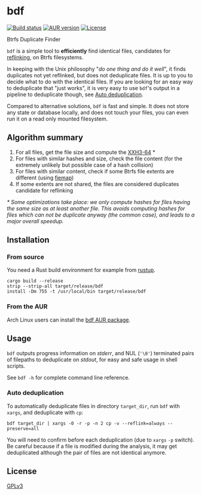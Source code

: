 # bdf

[![Build status](https://github.com/desbma/bdf/actions/workflows/ci.yml/badge.svg)](https://github.com/desbma/bdf/actions)
[![AUR version](https://img.shields.io/aur/version/bdf.svg?style=flat)](https://aur.archlinux.org/packages/bdf/)
[![License](https://img.shields.io/github/license/desbma/bdf.svg?style=flat)](https://github.com/desbma/bdf/blob/master/LICENSE)

Btrfs Duplicate Finder

`bdf` is a simple tool to **efficiently** find identical files, candidates for [reflinking](https://btrfs.readthedocs.io/en/latest/Reflink.html), on Btrfs filesystems.

In keeping with the Unix philosophy "_do one thing and do it well_", it finds duplicates not yet reflinked, but does not deduplicate files. It is up to you to decide what to do with the identical files. If you are looking for an easy way to deduplicate that "just works", it is very easy to use `bdf`'s output in a pipeline to deduplicate though, see [Auto deduplication](#auto-deduplication).

Compared to alternative solutions, `bdf` is fast and simple. It does not store any state or database locally, and does not touch your files, you can even run it on a read only mounted filesystem.

## Algorithm summary

1. For all files, get the file size and compute the [XXH3-64](https://github.com/Cyan4973/xxHash) \*
2. For files with similar hashes and size, check the file content (for the extremely unlikely but possible case of a hash collision)
3. For files with similar content, check if some Btrfs file extents are different (using [fiemap](https://www.kernel.org/doc/html/latest/filesystems/fiemap.html))
4. If some extents are not shared, the files are considered duplicates candidate for reflinking

_\* Some optimizations take place: we only compute hashes for files having the same size as at least another file. This avoids computing hashes for files which can not be duplicate anyway (the common case), and leads to a major overall speedup._

## Installation

### From source

You need a Rust build environment for example from [rustup](https://rustup.rs/).

```
cargo build --release
strip --strip-all target/release/bdf
install -Dm 755 -t /usr/local/bin target/release/bdf
```

### From the AUR

Arch Linux users can install the [bdf AUR package](https://aur.archlinux.org/packages/bdf/).

## Usage

`bdf` outputs progress information on _stderr_, and NUL (`'\0'`) terminated pairs of filepaths to deduplicate on _stdout_, for easy and safe usage in shell scripts.

See `bdf -h` for complete command line reference.

### Auto deduplication

To automatically deduplicate files in directory `target_dir`, run `bdf` with `xargs`, and deduplicate with `cp`:

```
bdf target_dir | xargs -0 -r -p -n 2 cp -v --reflink=always --preserve=all
```

You will need to confirm before each deduplication (due to `xargs` `-p` switch). Be careful because if a file is modified during the analysis, it may get deduplicated although the pair of files are not identical anymore.

## License

[GPLv3](./LICENSE)
